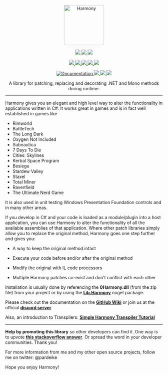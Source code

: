 <p align="center">
	<img src="https://raw.githubusercontent.com/pardeike/Harmony/master/HarmonyLogo.png" alt="Harmony" width="128" />
</p>

<p align="center">
	<a href="../../releases/latest">
		<img src="https://img.shields.io/github/release/pardeike/harmony.svg?style=flat" />
	</a>
	<a href="">
		<img src="https://img.shields.io/nuget/v/lib.harmony.svg?style=flat" />
	</a>
	<a href="https://github.com/pardeike/Harmony/blob/master/LICENSE">
		<img src="https://img.shields.io/github/license/pardeike/harmony.svg?style=flat" />
	</a>
</p>
<p align="center">
	<a href="#">
		<img src="https://img.shields.io/github/downloads/pardeike/harmony/total.svg?style=flat" />
	</a>
	<a href="#">
		<img src="https://img.shields.io/github/commits-since/pardeike/harmony/latest.svg?style=flat" />
	</a>
	<a href="#">
		<img src="https://img.shields.io/github/last-commit/pardeike/harmony.svg?style=flat" />
	</a>
	<a href="#">
		<img src="https://img.shields.io/github/issues-raw/pardeike/harmony.svg?style=flat" />
	</a>
	<a href="#">
		<img src="https://img.shields.io/github/repo-size/pardeike/harmony.svg?style=flat" />
	</a>
</p>
<p align="center">
	<a href="../../wiki">
		<img src="https://img.shields.io/badge/documentation-Wiki-yellow.svg?style=flat" alt="Documentation" />
	</a>
	<a href="mailto:andreas@pardeike.net">
		<img src="https://img.shields.io/badge/email-andreas@pardeike.net-blue.svg?style=flat" />
	</a>
	<a href="https://twitter.com/pardeike">
		<img src="https://img.shields.io/badge/twitter-@pardeike-blue.svg?style=flat" />
	</a>
	<a href="https://discord.gg/xXgghXR">
		<img src="https://img.shields.io/discord/131466550938042369.svg?style=flat" />
	</a>
</p> 

<p align="center">
	A library for patching, replacing and decorating .NET and Mono methods during runtime.
</p>

<hr>

Harmony gives you an elegant and high level way to alter the functionality in applications written in C#. It works great in games and is in fact well established in games like  
- Rimworld
- BattleTech
- The Long Dark
- Oxygen Not Included
- Subnautica
- 7 Days To Die
- Cities: Skylines
- Kerbal Space Program
- Besiege
- Stardew Valley
- Staxel
- Total Miner
- Ravenfield
- The Ultimate Nerd Game

It is also used in unit testing Windows Presentation Foundation controls and in many other areas.

If you develop in C# and your code is loaded as a module/plugin into a host application, you can use Harmony to alter the functionality of all the available assemblies of that application. Where other patch libraries simply allow you to replace the original method, Harmony goes one step further and gives you:

* A way to keep the original method intact

* Execute your code before and/or after the original method

* Modify the original with IL code processors

* Multiple Harmony patches co-exist and don't conflict with each other

Installation is usually done by referencing the **0Harmony.dll** (from the zip file) from your project or by using the **[Lib.Harmony](https://www.nuget.org/packages/Lib.Harmony)** nuget package.

Please check out the documentation on the **[GitHub Wiki](../../wiki)** or join us at the official **[discord server](https://discord.gg/xXgghXR)**

Also, an introduction to Transpilers: **[Simple Harmony Transpiler Tutorial](https://gist.github.com/pardeike/c02e29f9e030e6a016422ca8a89eefc9)**

<hr>

**Help by promoting this library** so other developers can find it. One way is to upvote **[this stackoverflow answer](https://stackoverflow.com/questions/7299097/dynamically-replace-the-contents-of-a-c-sharp-method/42043003#42043003)**. Or spread the word in your developer communities. Thank you!

For more information from me and my other open source projects, follow me on twitter: @pardeike

Hope you enjoy Harmony!
